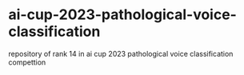 # ai-cup-2023-pathological-voice-classification
repository of rank 14 in ai cup 2023 pathological voice classification compettion
